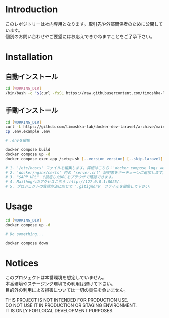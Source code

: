 # Introduction
このレポジトリーは社内専用となります。取引先や外部関係者のために公開しています。  
個別のお問い合わせやご要望にはお応えできかねますことをご了承下さい。

# Installation
## 自動インストール
```bash
cd [WORKING_DIR]
/bin/bash -c "$(curl -fsSL https://raw.githubusercontent.com/timoshka-lab/docker-dev-laravel-setup/main/setup.sh)"
```

## 手動インストール
```zsh
cd [WORKING_DIR]
curl -L https://github.com/timoshka-lab/docker-dev-laravel/archive/main.tar.gz | tar xvz -C ./ --strip-components=1
cp .env.example .env

# .envを編集

docker compose build
docker compose up -d
docker compose exec app /setup.sh [--version version] [--skip-laravel]

# 1. '/etc/hosts' ファイルを編集します。詳細はこちら：'docker compose logs web'
# 2. 'docker/nginx/certs' 内の 'server.crt' 証明書をキーチェーンに追加します。
# 3. "$APP_URL" で設定したURLをブラウザで確認できます。
# 4. Mailhogへのアクセスこちら：http://127.0.0.1:8025/.
# 5. プロジェクトの管理方法に応じて '.gitignore' ファイルを編集して下さい。
```

# Usage
```zsh
cd [WORKING_DIR]
docker compose up -d

# Do something...

docker compose down
```

# Notices
このプロジェクトは本番環境を想定していません。  
本番環境やステージング環境での利用は避けて下さい。  
目的外の利用による損害については一切の責任を負いません。

THIS PROJECT IS NOT INTENDED FOR PRODUCTION USE.  
DO NOT USE IT IN PRODUCTION OR STAGING ENVIRONMENT.  
IT IS ONLY FOR LOCAL DEVELOPMENT PURPOSES.
